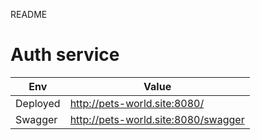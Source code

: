 README


# Auth service

| Env          | Value                               | 
| ------------ | ----------------------------------- | 
| Deployed     | http://pets-world.site:8080/        |
| Swagger      | http://pets-world.site:8080/swagger |
